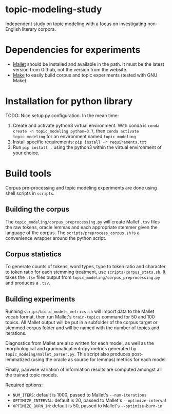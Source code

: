 # topic-modeling-study
Independent study on topic modeling with a focus on investigating non-English literary corpora.

# Dependencies for experiments
- [Mallet](http://mallet.cs.umass.edu) should be installed and available in the path. It must be the latest version from Github, not the version from the website.
- [Make](https://en.wikipedia.org/wiki/Make_(software)) to easily build corpus and topic experiments (tested with GNU Make)

# Installation for python library
TODO: Nice setup.py configuration.
In the mean time:
1. Create and activate python3 virtual environment. With conda is `conda create -n topic_modeling python=3.7`, then `conda activate topic_modeling` for an environment named `topic_modeling`
2. Install specific requirements: `pip install -r requirements.txt`
3. Run `pip install .` using the python3 within the virtual environment of your choice.

# Build tools
Corpus pre-processing and topic modeling experiments are done using shell scripts in `scripts`.

## Building the corpus
The `topic_modeling/corpus_preprocessing.py` will create Mallet `.tsv` files the raw tokens, oracle lemmas and each appropriate stemmer given the language of the corpus. The `scripts/preprocess_corpus.sh` is a convenience wrapper around the python script.

## Corpus statistics
To generate counts of tokens, word types, type to token ratio and character to token ratio for each stemming treatment, use `scripts/corpus_stats.sh`. It takes the `.tsv` files output from `topic_modeling/corpus_preprocessing.py` and produces a `.tsv`.

## Building experiments
Running `scrips/build_models_metrics.sh` will import data to the Mallet vocab format, then run Mallet's `train-topics` command for 50 and 100 topics. All Mallet output will be put in a subfolder of the corpus target or stemmed corpus folder and will be named with the number of topics and iterations.

Diagnostics from Mallet are also written for each model, as well as the morphological and grammatical entropy metrics generated by `topic_modeing/mallet_parser.py`. This script also produces post-lemmatized (using the oracle as source for lemmas) metrics for each model.

Finally, pairwise variation of information results are computed amongst all the trained topic models.

Required options:
- `NUM_ITERS`: default is 1000, passed to Mallet's `--num-iterations`
- `OPTIMIZE_INTERVAL`: default is 20, passed to Mallet's `--optimize-interval`
- `OPTIMIZE_BURN_IN`: default is 50, passed to Mallet's `--optimize-burn-in`